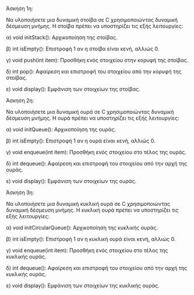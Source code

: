 Άσκηση 1η:

Να υλοποιήσετε μια δυναμική στοίβα σε C χρησιμοποιώντας δυναμική δέσμευση μνήμης.
Η στοίβα πρέπει να υποστηρίζει τις εξής λειτουργίες:

α) void initStack(): Αρχικοποίηση της στοίβας.

β) int isEmpty(): Επιστροφή 1 αν η στοίβα είναι κενή, αλλιώς 0.

γ) void push(int item): Προσθήκη ενός στοιχείου στην κορυφή της στοίβας.

δ) int pop(): Αφαίρεση και επιστροφή του στοιχείου από την κορυφή της στοίβας.

ε) void display(): Εμφάνιση των στοιχείων της στοίβας.

 

Άσκηση 2η:

Να υλοποιήσετε μια δυναμική ουρά σε C χρησιμοποιώντας δυναμική δέσμευση μνήμης.
Η ουρά πρέπει να υποστηρίζει τις εξής λειτουργίες:

α) void initQueue(): Αρχικοποίηση της ουράς.

β) int isEmpty(): Επιστροφή 1 αν η ουρά είναι κενή, αλλιώς 0.

γ) void enqueue(int item): Προσθήκη ενός στοιχείου στο τέλος της ουράς.

δ) int dequeue(): Αφαίρεση και επιστροφή του στοιχείου από την αρχή της ουράς.

ε) void display(): Εμφάνιση των στοιχείων της ουράς.

 

Άσκηση 3η:

Να υλοποιήσετε μια δυναμική κυκλική ουρά σε C χρησιμοποιώντας δυναμική δέσμευση μνήμης.
Η κυκλική ουρά πρέπει να υποστηρίζει τις εξής λειτουργίες:

α) void initCircularQueue(): Αρχικοποίηση της κυκλικής ουράς.

β) int isEmpty(): Επιστροφή 1 αν η κυκλική ουρά είναι κενή, αλλιώς 0.

γ) void enqueue(int item): Προσθήκη ενός στοιχείου στο τέλος της κυκλικής ουράς.

δ) int dequeue(): Αφαίρεση και επιστροφή του στοιχείου από την αρχή της κυκλικής ουράς.

ε) void display(): Εμφάνιση των στοιχείων της κυκλικής ουράς.
